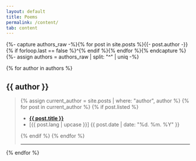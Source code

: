 ```yaml
---
layout: default
title: Poems
permalink: /content/
tab: content
---
```


{%- capture authors_raw -%}{% for post in site.posts %}{{- post.author -}}{% if forloop.last == false %}^{% endif %}{% endfor %}{% endcapture %}
{%- assign authors = authors_raw | split: "^" | uniq -%}

<div id="post">
<div class="poem-list">
{% for author in authors %}
	<h2 id="{{ author | replace: " ", "-" }}">{{ author }}</h2>
	<blockquote>
		{% assign current_author = site.posts | where: "author", author %}
		{% for post in current_author %}
			{% if post.listed %}
			<ul class="hfill">
    			<li><a href="{{ post.url | relative_url }}"><b>{{ post.title }}</b></a></li>
				<li>[{{ post.lang | upcase }}] <time class="hide-on-mobile" atetime="{{ post.date | date_to_xmlschema }}">{{ post.date  | date: "%d. %m. %Y" }}</time></li>
			</ul>
			{% endif %}
		{% endfor %}
		<hr/>
	</blockquote>
{% endfor %}
</div>
</div>

